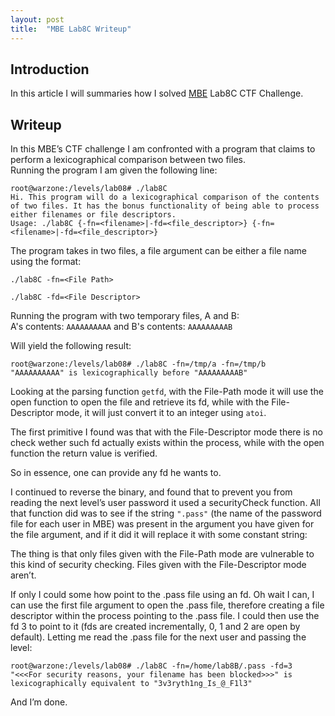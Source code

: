 ```yaml
---
layout: post
title:  "MBE Lab8C Writeup"
---
```


## Introduction
In this article I will summaries how I solved [MBE](https://github.com/RPISEC/MBE) Lab8C CTF Challenge.

## Writeup
In this MBE’s CTF challenge I am confronted with a program that claims to perform a lexicographical comparison between two files.<br/>
Running the program I am given the following line:

```shell
root@warzone:/levels/lab08# ./lab8C
Hi. This program will do a lexicographical comparison of the contents of two files. It has the bonus functionality of being able to process either filenames or file descriptors.
Usage: ./lab8C {-fn=<filename>|-fd=<file_descriptor>} {-fn=<filename>|-fd=<file_descriptor>}
```

The program takes in two files, a file argument can be either a file name using the format:

```shell
./lab8C -fn=<File Path>
```

```shell
./lab8C -fd=<File Descriptor>
```

Running the program with two temporary files, A and B:<br/>
A's contents: `AAAAAAAAAA` and B's contents: `AAAAAAAAAB`

Will yield the following result:

```shell
root@warzone:/levels/lab08# ./lab8C -fn=/tmp/a -fn=/tmp/b
"AAAAAAAAAA" is lexicographically before "AAAAAAAAAB"
```

Looking at the parsing function `getfd`, with the File-Path mode it will use the open function to open the file and retrieve its fd, while with the File-Descriptor mode, it will just convert it to an integer using `atoi`.

The first primitive I found was that with the File-Descriptor mode there is no check wether such fd actually exists within the process, while with the open function the return value is verified.

So in essence, one can provide any fd he wants to.

I continued to reverse the binary, and found that to prevent you from reading the next level’s user password it used a securityCheck function. All that function did was to see if the string `".pass"` (the name of the password file for each user in MBE) was present in the argument you have given for the file argument, and if it did it will replace it with some constant string:

The thing is that only files given with the File-Path mode are vulnerable to this kind of security checking. Files given with the File-Descriptor mode aren’t.

If only I could some how point to the .pass file using an fd. Oh wait I can, I can use the first file argument to open the .pass file, therefore creating a file descriptor within the process pointing to the .pass file. I could then use the fd 3 to point to it (fds are created incrementally, 0, 1 and 2 are open by default). Letting me read the .pass file for the next user and passing the level:


```shell
root@warzone:/levels/lab08# ./lab8C -fn=/home/lab8B/.pass -fd=3
"<<<For security reasons, your filename has been blocked>>>" is lexicographically equivalent to "3v3ryth1ng_Is_@_F1l3"
```

And I’m done.